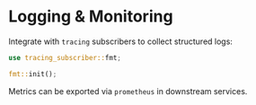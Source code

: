 # Logging & Monitoring

Integrate with `tracing` subscribers to collect structured logs:

```rust
use tracing_subscriber::fmt;

fmt::init();
```

Metrics can be exported via `prometheus` in downstream services.
